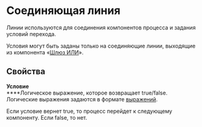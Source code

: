 # Соединяющая линия

Линии используются для соединения компонентов процесса и задания условий перехода.

Условия могут быть заданы только на соединяющие линии, выходящие из компонента «[Шлюз ИЛИ](gateway-or.md)».

## Свойства

**Условие**  \
****Логическое выражение, которое возвращает true/false. Логические выражения задаются в формате [выражений](../expressions.md).

Если условие вернет true, то процесс перейдет к следующему компоненту. Если false, то нет.
